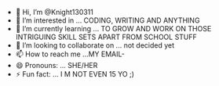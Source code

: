 - 👋 Hi, I’m @Knight130311
- 👀 I’m interested in ... CODING, WRITING AND ANYTHING
- 🌱 I’m currently learning ... TO GROW AND WORK ON THOSE INTRIGUING SKILL SETS APART FROM SCHOOL STUFF
- 💞️ I’m looking to collaborate on ... not decided yet
- 📫 How to reach me ...MY EMAIL-
- 😄 Pronouns: ... SHE/HER
- ⚡ Fun fact: ... I M NOT EVEN 15 YO ;)

<!---
Knight130311/Knight130311 is a ✨ special ✨ repository because its `README.md` (this file) appears on your GitHub profile.
You can click the Preview link to take a look at your changes.
--->
